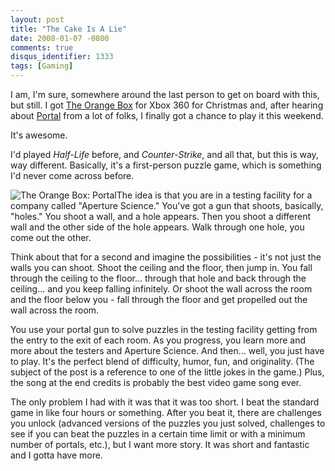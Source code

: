 ```yaml
---
layout: post
title: "The Cake Is A Lie"
date: 2008-01-07 -0800
comments: true
disqus_identifier: 1333
tags: [Gaming]
---
```

I am, I'm sure, somewhere around the last person to get on board with
this, but still. I got [The Orange
Box](http://www.whatistheorangebox.com) for Xbox 360 for Christmas and,
after hearing about
[Portal](http://www.whatistheorangebox.com/portal.html) from a lot of
folks, I finally got a chance to play it this weekend.

It's awesome.

I'd played *Half-Life* before, and *Counter-Strike*, and all that, but
this is way, way different. Basically, it's a first-person puzzle game,
which is something I'd never come across before.

![The Orange Box:
Portal](https://hyqi8g.dm2301.livefilestore.com/y2pMDYyHOq5FsxNnYNAYRhoYTuTZKrcZvfGFcxaArqhj4RkZg6m88gNtB2tnEMD_31oZ_Dvq03MeKuXX74y6hbBgZ2V_hRmpuRYKXy6pGc-zXI/20080107portal.jpg?psid=1)The
idea is that you are in a testing facility for a company called
"Aperture Science." You've got a gun that shoots, basically, "holes."
You shoot a wall, and a hole appears. Then you shoot a different wall
and the other side of the hole appears. Walk through one hole, you come
out the other.

Think about that for a second and imagine the possibilities - it's not
just the walls you can shoot. Shoot the ceiling and the floor, then jump
in. You fall through the ceiling to the floor... through that hole and
back through the ceiling... and you keep falling infinitely. Or shoot
the wall across the room and the floor below you - fall through the
floor and get propelled out the wall across the room.

You use your portal gun to solve puzzles in the testing facility getting
from the entry to the exit of each room. As you progress, you learn more
and more about the testers and Aperture Science. And then... well, you
just have to play. It's the perfect blend of difficulty, humor, fun, and
originality. (The subject of the post is a reference to one of the
little jokes in the game.) Plus, the song at the end credits is probably
the best video game song ever.

The only problem I had with it was that it was too short. I beat the
standard game in like four hours or something. After you beat it, there
are challenges you unlock (advanced versions of the puzzles you just
solved, challenges to see if you can beat the puzzles in a certain time
limit or with a minimum number of portals, etc.), but I want more story.
It was short and fantastic and I gotta have more.

